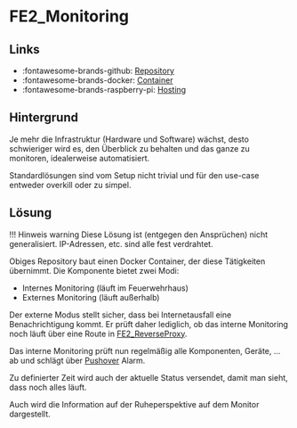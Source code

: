 # FE2_Monitoring

## Links

* :fontawesome-brands-github: [Repository](https://github.com/FFW-Baudenbach/FE2_Monitoring)
* :fontawesome-brands-docker: [Container](https://hub.docker.com/r/odin568/fe2_monitoring)
* :fontawesome-brands-raspberry-pi: [Hosting](../Hardware/RaspberryPi.md#Docker)

## Hintergrund

Je mehr die Infrastruktur (Hardware und Software) wächst, desto schwieriger wird es, den Überblick zu behalten und das
ganze zu monitoren, idealerweise automatisiert.

Standardlösungen sind vom Setup nicht trivial und für den use-case entweder overkill oder zu simpel.

## Lösung

!!! Hinweis warning
    Diese Lösung ist (entgegen den Ansprüchen) nicht generalisiert. IP-Adressen, etc. sind alle fest verdrahtet.

Obiges Repository baut einen Docker Container, der diese Tätigkeiten übernimmt. Die Komponente bietet zwei Modi:

* Internes Monitoring (läuft im Feuerwehrhaus)
* Externes Monitoring (läuft außerhalb)

Der externe Modus stellt sicher, dass bei Internetausfall eine Benachrichtigung kommt. Er prüft daher lediglich, ob 
das interne Monitoring noch läuft über eine Route in [FE2_ReverseProxy](FE2_ReverseProxy.md).

Das interne Monitoring prüft nun regelmäßig alle Komponenten, Geräte, ... ab und schlägt über [Pushover](../Dienste/Pushover.md) Alarm.

Zu definierter Zeit wird auch der aktuelle Status versendet, damit man sieht, dass noch alles läuft.

Auch wird die Information auf der Ruheperspektive auf dem Monitor dargestellt.
